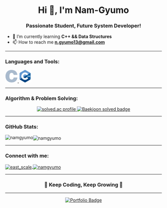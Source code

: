<h1 align="center">Hi 👋, I'm Nam-Gyumo</h1>
<h3 align="center">Passionate Student, Future System Developer!</h3>

- 🌱 I’m currently learning **C++ && Data Structures**
- 📫 How to reach me **n.gyumo13@gmail.com**

---

<h3 align="left">Languages and Tools:</h3>
<p align="left">
  <a href="https://www.cprogramming.com/" target="_blank" rel="noreferrer">
    <img src="https://raw.githubusercontent.com/devicons/devicon/master/icons/c/c-original.svg" alt="c" width="40" height="40"/>
  </a>
  <a href="https://www.w3schools.com/cpp/" target="_blank" rel="noreferrer">
    <img src="https://raw.githubusercontent.com/devicons/devicon/master/icons/cplusplus/cplusplus-original.svg" alt="cplusplus" width="40" height="40"/>
  </a>
</p>

---

<h3 align="left">Algorithm & Problem Solving:</h3>
<p align="center">
  <a href="https://solved.ac/mjc5433" target="_blank">
    <img src="http://mazassumnida.wtf/api/v2/generate_badge?boj=mjc5433" alt="solved.ac profile" />
  </a>
  <a href="https://solved.ac/profile/mjc5433" target="_blank">
    <img src="http://mazandi.herokuapp.com/api?handle=mjc5433&theme=dark" alt="Baekjoon solved badge"/>
  </a>
</p>

---

<h3 align="left">GitHub Stats:</h3>
<p>
  <img align="left" src="https://github-readme-stats.vercel.app/api/top-langs?username=namgyumo&show_icons=true&locale=en&layout=compact&theme=tokyonight" alt="namgyumo" />
</p>

<p>
  <img align="center" src="https://github-readme-stats.vercel.app/api?username=namgyumo&show_icons=true&locale=en&theme=tokyonight" alt="namgyumo" />
</p>

---

<h3 align="left">Connect with me:</h3>
<p align="left">
  <a href="https://instagram.com/east_scale" target="_blank">
    <img align="center" src="https://raw.githubusercontent.com/rahuldkjain/github-profile-readme-generator/master/src/images/icons/Social/instagram.svg" alt="east_scale" height="30" width="40" />
  </a>
  <a href="https://north-honeydew-316.notion.site/27a4515fe0d080609c2af94d87205569?v=27a4515fe0d080779d54000cba824c92&pvs=73" target="_blank">
    <img align="center" src="https://w7.pngwing.com/pngs/589/804/png-transparent-notion-logo.png" alt="namgyumo" height="30" width="30" />
  </a>
</p>

---

<h3 align="center">🚀 Keep Coding, Keep Growing 🚀</h3>
<hr>

<p align="center">
  <a href="https://namgyumo.github.io/My_Portfolio_overview/" target="_blank">
    <img src="https://img.shields.io/badge/View%20My%20Portfolio-181717?style=for-the-badge&logo=github&logoColor=white" alt="Portfolio Badge"/>
  </a>
</p>

